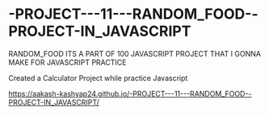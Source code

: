 # -PROJECT---11---RANDOM_FOOD--PROJECT-IN_JAVASCRIPT
RANDOM_FOOD
ITS A PART OF 100 JAVASCRIPT PROJECT THAT I GONNA MAKE FOR JAVASCRIPT PRACTICE

Created a Calculator Project while practice Javascript

https://aakash-kashyap24.github.io/-PROJECT---11---RANDOM_FOOD--PROJECT-IN_JAVASCRIPT/
